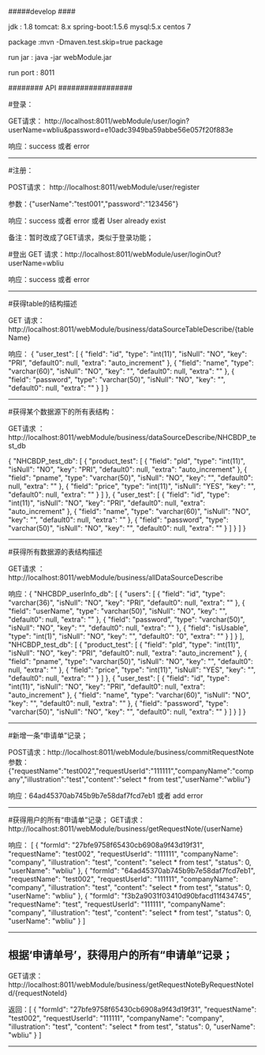 

#####develop ####

jdk : 1.8
tomcat: 8.x
spring-boot:1.5.6
mysql:5.x
centos 7

package  :mvn -Dmaven.test.skip=true package

run jar : java -jar webModule.jar

run port : 8011







########   API #################

#登录：

 GET请求： http://localhost:8011/webModule/user/login?userName=wbliu&password=e10adc3949ba59abbe56e057f20f883e

 响应：success 或者 error
   
   
 -----------------------------------------
 

#注册：
  
 POST请求： http://localhost:8011/webModule/user/register
 
 参数：{"userName":"test001","password":"123456"}
 
 响应：success 或者 error 或者 User already exist


备注：暂时改成了GET请求，类似于登录功能；



#登出
GET 请求：http://localhost:8011/webModule/user/loginOut?userName=wbliu

响应：success 或者 error


-------------------------------------------
#获得table的结构描述

GET 请求：http://localhost:8011/webModule/business/dataSourceTableDescribe/{tableName}

响应：
  {
      "user_test": [
          {
              "field": "id",
              "type": "int(11)",
              "isNull": "NO",
              "key": "PRI",
              "default0": null,
              "extra": "auto_increment"
          },
          {
              "field": "name",
              "type": "varchar(60)",
              "isNull": "NO",
              "key": "",
              "default0": null,
              "extra": ""
          },
          {
              "field": "password",
              "type": "varchar(50)",
              "isNull": "NO",
              "key": "",
              "default0": null,
              "extra": ""
          }
      ]
  }



-------------------------------------------


#获得某个数据源下的所有表结构：
 
GET请求 ：http://localhost:8011/webModule/business/dataSourceDescribe/NHCBDP_test_db
 
 
 {
    "NHCBDP_test_db": [
        {
            "product_test": [
                {
                    "field": "pId",
                    "type": "int(11)",
                    "isNull": "NO",
                    "key": "PRI",
                    "default0": null,
                    "extra": "auto_increment"
                },
                {
                    "field": "pname",
                    "type": "varchar(50)",
                    "isNull": "NO",
                    "key": "",
                    "default0": null,
                    "extra": ""
                },
                {
                    "field": "price",
                    "type": "int(11)",
                    "isNull": "YES",
                    "key": "",
                    "default0": null,
                    "extra": ""
                }
            ]
        },
        {
            "user_test": [
                {
                    "field": "id",
                    "type": "int(11)",
                    "isNull": "NO",
                    "key": "PRI",
                    "default0": null,
                    "extra": "auto_increment"
                },
                {
                    "field": "name",
                    "type": "varchar(60)",
                    "isNull": "NO",
                    "key": "",
                    "default0": null,
                    "extra": ""
                },
                {
                    "field": "password",
                    "type": "varchar(50)",
                    "isNull": "NO",
                    "key": "",
                    "default0": null,
                    "extra": ""
                }
            ]
        }
    ]
}


------------------------------------------------------

#获得所有数据源的表结构描述

GET请求 ：http://localhost:8011/webModule/business/allDataSourceDescribe


响应：{
    "NHCBDP_userInfo_db": [
        {
            "users": [
                {
                    "field": "id",
                    "type": "varchar(36)",
                    "isNull": "NO",
                    "key": "PRI",
                    "default0": null,
                    "extra": ""
                },
                {
                    "field": "userName",
                    "type": "varchar(50)",
                    "isNull": "NO",
                    "key": "",
                    "default0": null,
                    "extra": ""
                },
                {
                    "field": "password",
                    "type": "varchar(50)",
                    "isNull": "NO",
                    "key": "",
                    "default0": null,
                    "extra": ""
                },
                {
                    "field": "isUsable",
                    "type": "int(1)",
                    "isNull": "NO",
                    "key": "",
                    "default0": "0",
                    "extra": ""
                }
            ]
        }
    ],
    "NHCBDP_test_db": [
        {
            "product_test": [
                {
                    "field": "pId",
                    "type": "int(11)",
                    "isNull": "NO",
                    "key": "PRI",
                    "default0": null,
                    "extra": "auto_increment"
                },
                {
                    "field": "pname",
                    "type": "varchar(50)",
                    "isNull": "NO",
                    "key": "",
                    "default0": null,
                    "extra": ""
                },
                {
                    "field": "price",
                    "type": "int(11)",
                    "isNull": "YES",
                    "key": "",
                    "default0": null,
                    "extra": ""
                }
            ]
        },
        {
            "user_test": [
                {
                    "field": "id",
                    "type": "int(11)",
                    "isNull": "NO",
                    "key": "PRI",
                    "default0": null,
                    "extra": "auto_increment"
                },
                {
                    "field": "name",
                    "type": "varchar(60)",
                    "isNull": "NO",
                    "key": "",
                    "default0": null,
                    "extra": ""
                },
                {
                    "field": "password",
                    "type": "varchar(50)",
                    "isNull": "NO",
                    "key": "",
                    "default0": null,
                    "extra": ""
                }
            ]
        }
    ]
}

------------------------------------------

#新增一条“申请单”记录；

POST请求：http://localhost:8011/webModule/business/commitRequestNote
参数：{"requestName":"test002","requestUserId":"111111","companyName":"company","illustration":"test","content":"select * from test","userName":"wbliu"}

响应：64ad45370ab745b9b7e58daf7fcd7eb1   或者 add error


------------------------------------
#获得用户的所有“申请单”记录；
GET请求：http://localhost:8011/webModule/business/getRequestNote/{userName}

响应：
[
    {
        "formId": "27bfe9758f65430cb6908a9f43d19f31",
        "requestName": "test002",
        "requestUserId": "111111",
        "companyName": "company",
        "illustration": "test",
        "content": "select * from test",
        "status": 0,
        "userName": "wbliu"
    },
    {
        "formId": "64ad45370ab745b9b7e58daf7fcd7eb1",
        "requestName": "test002",
        "requestUserId": "111111",
        "companyName": "company",
        "illustration": "test",
        "content": "select * from test",
        "status": 0,
        "userName": "wbliu"
    },
    {
        "formId": "f3b2a9031f03410d90bfacd11f434745",
        "requestName": "test",
        "requestUserId": "111111",
        "companyName": "company",
        "illustration": "test",
        "content": "select * from test",
        "status": 0,
        "userName": "wbliu"
    }
]

-------------------------------------------------

## 根据‘申请单号’，获得用户的所有“申请单”记录；

GET请求：http://localhost:8011/webModule/business/getRequestNoteByRequestNoteId/{requestNoteId}

返回：[
       {
           "formId": "27bfe9758f65430cb6908a9f43d19f31",
           "requestName": "test002",
           "requestUserId": "111111",
           "companyName": "company",
           "illustration": "test",
           "content": "select * from test",
           "status": 0,
           "userName": "wbliu"
       }
   ]

---------------------------------------------------------